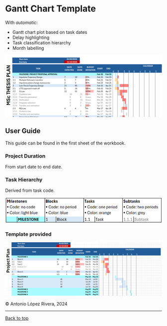 # Gantt Chart Template

With *automatic*:
- Gantt chart plot based on task dates
- Delay highlighting
- Task classification hierarchy
- Month labelling

![Example](example.png)

## User Guide

This guide can be found in the first sheet of the workbook.

### Project Duration

From start date to end date.

### Task Hierarchy

Derived from task code.

![Task Hierarchy](task_hierarchy.png)

### Template provided

![Template](template.png)

© Antonio López Rivera, 2024

---

[Back to top](#gantt-chart-template)
